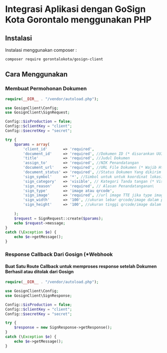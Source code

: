 # Integrasi Aplikasi dengan GoSign Kota Gorontalo menggunakan PHP

## Instalasi

Instalasi menggunakan composer :

```
composer require gorontalokota/gosign-client
```

## Cara Menggunakan

### Membuat Permohonan Dokumen

```php
require(__DIR__ . "/vendor/autoload.php");

use GosignClient\Config;
use GosignClient\SignRequest;

Config::$isProduction = false;
Config::$clientKey = "client";
Config::$secretKey = "secret";

try {
    $params = array(
        'client_id'       => 'required',
        'document_id'     => 'required', //Dokumen ID (* disarankan UUID
        'title'           => 'required', //Judul Dokumen
        'assign_to'       => 'required', //NIK Penandatangan
        'document_url'    => 'required', //URL File Dokumen (* Wajib Https
        'document_status' => 'required', //Status Dokumen Yang dikirim
        'sign_symbol'     => '*', //Simbol untuk untuk koordinat lokasi tanda tangan (ex. *,@,#,|,^,$
        'sign_category'   => 'visible', // Kategori Tanda tangan (* Visible atau Invisible
        'sign_reason'     => 'required', // Alasan Penandatanganan\
        'sign_type'       => 'image atau qrcode',
        'sign_image'      => 'required', //url image TTE jika type image
        'sign_width'      => '100', //ukuran lebar qrcode/image dalam pixel
        'sign_height'     => '100', //ukuran tinggi qrcode/image dalam pixel
                    
    );
    $request = SignRequest::create($params);
    echo $request->message;
}
catch (\Exception $e) {
    echo $e->getMessage();
}


```

### Response Callback Dari Gosign (*Webhook
#### Buat Satu Route Callback untuk memproses response setelah Dokumen Berhasil atau ditolak dari Gosign

```php
require(__DIR__ . "/vendor/autoload.php");

use GosignClient\Config;
use GosignClient\SignResponse;

Config::$isProduction = false;
Config::$clientKey = "client";
Config::$secretKey = "secret";

try {
    $response = new SignResponse->getResponse();
}
catch (\Exception $e) {
    echo $e->getMessage();
}
```


